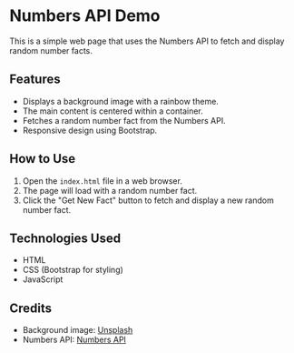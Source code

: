 # Numbers API Demo

This is a simple web page that uses the Numbers API to fetch and display random number facts.

## Features

- Displays a background image with a rainbow theme.
- The main content is centered within a container.
- Fetches a random number fact from the Numbers API.
- Responsive design using Bootstrap.

## How to Use

1. Open the `index.html` file in a web browser.
2. The page will load with a random number fact.
3. Click the "Get New Fact" button to fetch and display a new random number fact.

## Technologies Used

- HTML
- CSS (Bootstrap for styling)
- JavaScript

## Credits

- Background image: [Unsplash](https://source.unsplash.com/random/?rainbow?1)
- Numbers API: [Numbers API](http://numbersapi.com/)

